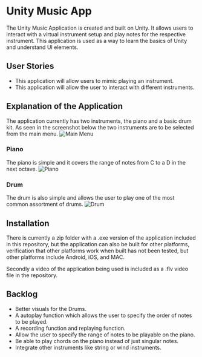 # Unity Music App
The Unity Music Application is created and built on Unity. It allows users to interact with a virtual instrument setup and play notes for the respective instrument. This application is used as a way to learn the basics of Unity and understand UI elements.

## User Stories
- This application will allow users to mimic playing an instrument. 
- This application will allow the user to interact with different instruments.

## Explanation of the Application
The application currently has two instruments, the piano and a basic drum kit. As seen in the screenshot below the two instruments are to be selected from the main menu. 
![Main Menu](https://github.com/BUEC500C1/Unity-Music-App-sz64/blob/master/Main.png)

### Piano
The piano is simple and it covers the range of notes from C to a D in the next octave. 
![Piano](https://github.com/BUEC500C1/Unity-Music-App-sz64/blob/master/Piano.png)

### Drum
The drum is also simple and allows the user to play one of the most common assortment of drums.
![Drum](https://github.com/BUEC500C1/Unity-Music-App-sz64/blob/master/Drum.png)

## Installation
There is currently a zip folder with a .exe version of the application included in this repository, but the application can also be built for other platforms, verification that other platforms work when built has not been tested, but other platforms include Android, iOS, and MAC.

Secondly a video of the application being used is included as a .flv video file in the repository. 

## Backlog
 - Better visuals for the Drums.
 - A autoplay function which allows the user to specify the order of notes to be played.
 - A recording function and replaying function.
 - Allow the user to specify the range of notes to be playable on the piano.
 - Be able to play chords on the piano instead of just singular notes.
 - Integrate other instruments like string or wind instruments. 
